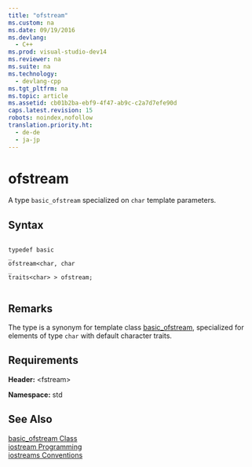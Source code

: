 ```yaml
---
title: "ofstream"
ms.custom: na
ms.date: 09/19/2016
ms.devlang: 
  - C++
ms.prod: visual-studio-dev14
ms.reviewer: na
ms.suite: na
ms.technology: 
  - devlang-cpp
ms.tgt_pltfrm: na
ms.topic: article
ms.assetid: cb01b2ba-ebf9-4f47-ab9c-c2a7d7efe90d
caps.latest.revision: 15
robots: noindex,nofollow
translation.priority.ht: 
  - de-de
  - ja-jp
---
```

# ofstream
A type `basic_ofstream` specialized on `char` template parameters.  
  
## Syntax  
  
```  
  
typedef basic  
_  
ofstream<char, char  
_  
traits<char> > ofstream;  
  
```  
  
## Remarks  
 The type is a synonym for template class [basic_ofstream](../vs140/basic_ofstream-Class.md), specialized for elements of type `char` with default character traits.  
  
## Requirements  
 **Header:** <fstream\>  
  
 **Namespace:** std  
  
## See Also  
 [basic_ofstream Class](../vs140/basic_ofstream-Class.md)   
 [iostream Programming](../vs140/iostream-Programming.md)   
 [iostreams Conventions](../vs140/iostreams-Conventions.md)